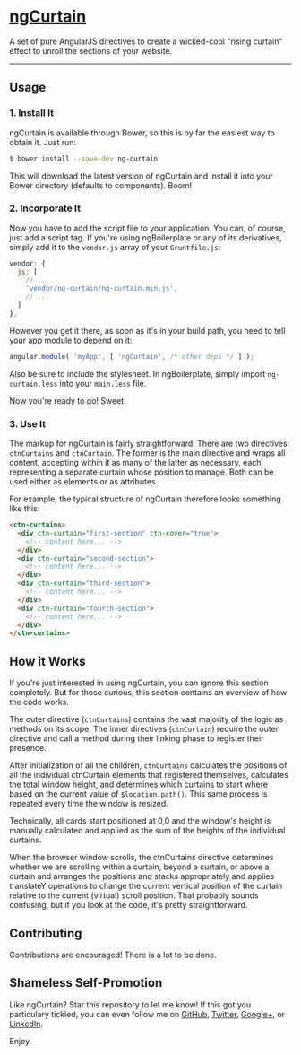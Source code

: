 # [ngCurtain](http://joshdmiller.github.io/ng-curtain)

A set of pure AngularJS directives to create a wicked-cool "rising curtain"
effect to unroll the sections of your website.

***

## Usage

### 1. Install It

ngCurtain is available through Bower, so this is by far the easiest way to
obtain it. Just run:

```sh
$ bower install --save-dev ng-curtain
```

This will download the latest version of ngCurtain and install it into your
Bower directory (defaults to components). Boom!

### 2. Incorporate It

Now you have to add the script file to your application. You can, of course,
just add a script tag. If you're using ngBoilerplate or any of its derivatives,
simply add it to the `vendor.js` array of your `Gruntfile.js`:

```js
vendor: {
  js: [
    // ...
    'vendor/ng-curtain/ng-curtain.min.js',
    // ...
  ]
},
```

However you get it there, as soon as it's in your build path, you need to tell
your app module to depend on it:

```js
angular.module( 'myApp', [ 'ngCurtain', /* other deps */ ] );
```

Also be sure to include the stylesheet. In ngBoilerplate, simply import
`ng-curtain.less` into your `main.less` file.

Now you're ready to go! Sweet.

### 3. Use It

The markup for ngCurtain is fairly straightforward. There are two directives:
`ctnCurtains` and `ctnCurtain`. The former is the main directive and wraps all
content, accepting within it as many of the latter as necessary, each
representing a separate curtain whose position to manage. Both can be used
either as elements or as attributes.

For example, the typical structure of ngCurtain therefore looks something like
this:

```html
<ctn-curtains>
  <div ctn-curtain="first-section" ctn-cover="true">
    <!-- content here... -->
  </div>
  <div ctn-curtain="second-section">
    <!-- content here... -->
  </div>
  <div ctn-curtain="third-section">
    <!-- content here... -->
  </div>
  <div ctn-curtain="fourth-section">
    <!-- content here... -->
  </div>
</ctn-curtains>
```

## How it Works

If you're just interested in using ngCurtain, you can ignore this section
completely. But for those curious, this section contains an overview of how the
code works.

The outer directive (`ctnCurtains`) contains the vast majority of the logic as
methods on its scope. The inner directives (`ctnCurtain`) require the outer
directive and call a method during their linking phase to register their
presence.

After initialization of all the children, `ctnCurtains` calculates the positions
of all the individual ctnCurtain elements that registered themselves, calculates
the total window height, and determines which curtains to start where based on
the current value of `$location.path()`. This same process is repeated every
time the window is resized.

Technically, all cards start positioned at 0,0 and the window's height is
manually calculated and applied as the sum of the heights of the individual
curtains.

When the browser window scrolls, the ctnCurtains directive determines whether we
are scrolling within a curtain, beyond a curtain, or above a curtain and
arranges the positions and stacks appropriately and applies translateY
operations to change the current vertical position of the curtain relative to
the current (virtual) scroll position. That probably sounds confusing, but if
you look at the code, it's pretty straightforward.

## Contributing

Contributions are encouraged! There is a lot to be done.

## Shameless Self-Promotion

Like ngCurtain? Star this repository to let me know! If this got you particulary
tickled, you can even follow me on [GitHub](http://github.com/joshdmiller),
[Twitter](http://twitter.com/joshdmiller),
[Google+](http://gplus.to/joshdmiller), or
[LinkedIn](http://linkedin.com/in/joshdmiller).

Enjoy.

